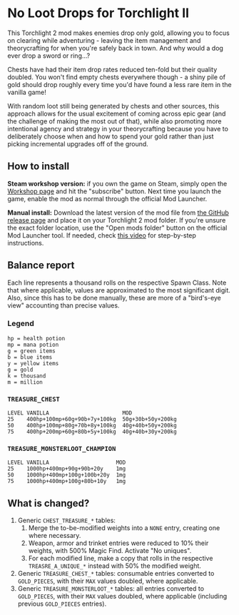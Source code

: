 # No Loot Drops for Torchlight II

This Torchlight 2 mod makes enemies drop only gold, allowing you to focus on clearing while adventuring - leaving the item management and theorycrafting for when you're safely back in town. And why would a dog ever drop a sword or ring...?

Chests have had their item drop rates reduced ten-fold but their quality doubled. You won't find empty chests everywhere though - a shiny pile of gold should drop roughly every time you'd have found a less rare item in the vanilla game!

With random loot still being generated by chests and other sources, this approach allows for the usual excitement of coming across epic gear (and the challenge of making the most out of that), while also promoting more intentional agency and strategy in your theorycrafting because you have to deliberately choose when and how to spend your gold rather than just picking incremental upgrades off of the ground.

## How to install

**Steam workshop version:** if you own the game on Steam, simply open the [Workshop page](https://steamcommunity.com/sharedfiles/filedetails/?id=2482564330) and hit the "subscribe" button. Next time you launch the game, enable the mod as normal through the official Mod Launcher.

**Manual install:** Download the latest version of the mod file from [the GitHub release page](https://github.com/tukkek/torchlight2-NoLootDrops/releases) and place it on your Torchlight 2 mod folder. If you're unsure the exact folder location, use the "Open mods folder" button on the official Mod Launcher tool. If needed, check [this video](https://www.youtube.com/watch?v=e5KeocjLUiA) for step-by-step instructions.

## Balance report

Each line represents a thousand rolls on the respective Spawn Class. Note that where applicable, values are approximated to the most significant digit. Also, since this has to be done manually, these are more of a "bird's-eye view" accounting than precise values.

### Legend

```
hp = health potion
mp = mana potion
g = green items
b = blue items
y = yellow items
g = gold
k = thousand
m = million
```

### `TREASURE_CHEST`

```
LEVEL VANILLA                       MOD
25    400hp+100mp+60g+90b+7y+100kg  50g+30b+50y+200kg
50    400hp+100mp+80g+70b+8y+100kg  40g+40b+50y+200kg
75    400hp+200mp+60g+80b+5y+100kg  40g+40b+30y+200kg
```
 
### `TREASURE_MONSTERLOOT_CHAMPION`

```
LEVEL VANILLA                     MOD
25    1000hp+400mp+90g+90b+20y    1mg
50    1000hp+400mp+100g+100b+20y  1mg
75    1000hp+400mp+100g+80b+10y   1mg
```
## What is changed?

1. Generic `CHEST_TREASURE_*` tables:
    1. Merge the to-be-modified weights into a `NONE` entry, creating one where necessary.
    2. Weapon, armor and trinket entries were reduced to 10% their weights, with 500% Magic Find. Activate "No uniques".
    3. For each modified line, make a copy that rolls in the respective `TREASRE_A_UNIQUE_*` instead with 50% the modified weight.
2. Generic `TREASURE_CHEST_*` tables: consumable entries converted to `GOLD_PIECES`, with their `MAX` values doubled, where applicable.
3. Generic `TREASURE_MONSTERLOOT_*` tables: all entries converted to `GOLD_PIECES`, with their `MAX` values doubled, where applicable (including previous `GOLD_PIECES`  entries).
